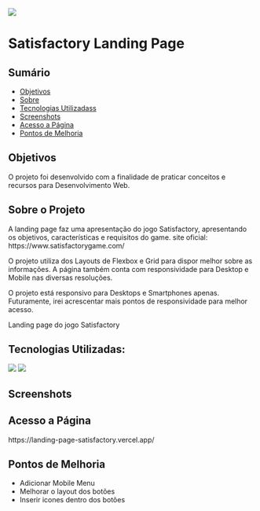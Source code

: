 <img src="https://img.shields.io/badge/STATUS-EM%20DESENVOLVIMENTO-yellow"/>

<h1>Satisfactory Landing Page</h2>

<h2>Sumário</h2>
<ul>
 <li><a href="#objetivos">Objetivos</a></li> 
 <li><a href="#sobre-o-projeto">Sobre</a></li>
 <li><a href="#tecnologias-utilizadas">Tecnologias Utilizadass</a></li>
 <li><a href="#screenshots">Screenshots</a></li> 
 <li><a href="#acesso-a-pagina">Acesso a Página</a></li>
 <li><a href="#pontos-de-melhoria">Pontos de Melhoria</a></li> 
</ul>

<h2 id="objetivos">Objetivos</h2>

<p>O projeto foi desenvolvido com a finalidade de praticar conceitos e recursos para Desenvolvimento Web.</p>

<h2 id="sobre-o-projeto">Sobre o Projeto</h2>

<p>A landing page faz uma apresentação do jogo Satisfactory, apresentando os objetivos, características e requisitos do game.
site oficial: https://www.satisfactorygame.com/</p>

<p>O projeto utiliza dos Layouts de Flexbox e Grid para dispor melhor sobre as informações. A página também conta com responsividade para Desktop e Mobile nas diversas resoluções.</p>


O projeto está responsivo para Desktops e Smartphones apenas. Futuramente, irei acrescentar mais pontos de responsividade para melhor acesso.

<p>Landing page do jogo Satisfactory</p>


<h2 id="tecnologias-utilizadas">Tecnologias Utilizadas:</h2>

<p>
  <img src="https://img.shields.io/badge/HTML5-E34F26?style=for-the-badge&logo=html5&logoColor=white"/>
  <img src="https://img.shields.io/badge/CSS3-1572B6?style=for-the-badge&logo=css3&logoColor=white"/>
</p>

<h2 id="screenshots">Screenshots</h2>


<h2 id="acesso-a-page">Acesso a Página</h2>
https://landing-page-satisfactory.vercel.app/

<h2 id="pontos-de-melhoria">Pontos de Melhoria</h2>

<ul>
  <li> Adicionar Mobile Menu</li>
  <li> Melhorar o layout dos botões</li>
  <li> Inserir icones dentro dos botões</li>
</ul>
